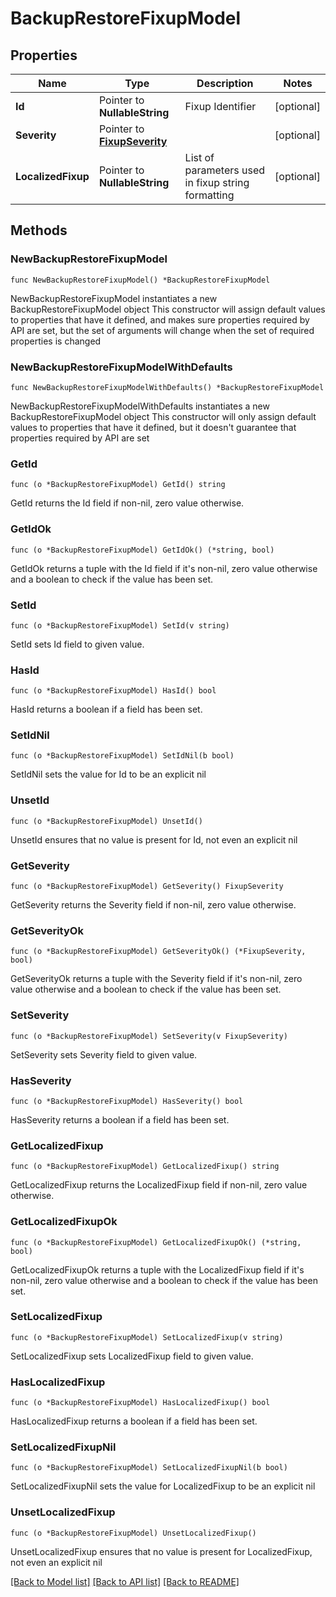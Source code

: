 # BackupRestoreFixupModel

## Properties

Name | Type | Description | Notes
------------ | ------------- | ------------- | -------------
**Id** | Pointer to **NullableString** | Fixup Identifier | [optional] 
**Severity** | Pointer to [**FixupSeverity**](FixupSeverity.md) |  | [optional] 
**LocalizedFixup** | Pointer to **NullableString** | List of parameters used in fixup string formatting | [optional] 

## Methods

### NewBackupRestoreFixupModel

`func NewBackupRestoreFixupModel() *BackupRestoreFixupModel`

NewBackupRestoreFixupModel instantiates a new BackupRestoreFixupModel object
This constructor will assign default values to properties that have it defined,
and makes sure properties required by API are set, but the set of arguments
will change when the set of required properties is changed

### NewBackupRestoreFixupModelWithDefaults

`func NewBackupRestoreFixupModelWithDefaults() *BackupRestoreFixupModel`

NewBackupRestoreFixupModelWithDefaults instantiates a new BackupRestoreFixupModel object
This constructor will only assign default values to properties that have it defined,
but it doesn't guarantee that properties required by API are set

### GetId

`func (o *BackupRestoreFixupModel) GetId() string`

GetId returns the Id field if non-nil, zero value otherwise.

### GetIdOk

`func (o *BackupRestoreFixupModel) GetIdOk() (*string, bool)`

GetIdOk returns a tuple with the Id field if it's non-nil, zero value otherwise
and a boolean to check if the value has been set.

### SetId

`func (o *BackupRestoreFixupModel) SetId(v string)`

SetId sets Id field to given value.

### HasId

`func (o *BackupRestoreFixupModel) HasId() bool`

HasId returns a boolean if a field has been set.

### SetIdNil

`func (o *BackupRestoreFixupModel) SetIdNil(b bool)`

 SetIdNil sets the value for Id to be an explicit nil

### UnsetId
`func (o *BackupRestoreFixupModel) UnsetId()`

UnsetId ensures that no value is present for Id, not even an explicit nil
### GetSeverity

`func (o *BackupRestoreFixupModel) GetSeverity() FixupSeverity`

GetSeverity returns the Severity field if non-nil, zero value otherwise.

### GetSeverityOk

`func (o *BackupRestoreFixupModel) GetSeverityOk() (*FixupSeverity, bool)`

GetSeverityOk returns a tuple with the Severity field if it's non-nil, zero value otherwise
and a boolean to check if the value has been set.

### SetSeverity

`func (o *BackupRestoreFixupModel) SetSeverity(v FixupSeverity)`

SetSeverity sets Severity field to given value.

### HasSeverity

`func (o *BackupRestoreFixupModel) HasSeverity() bool`

HasSeverity returns a boolean if a field has been set.

### GetLocalizedFixup

`func (o *BackupRestoreFixupModel) GetLocalizedFixup() string`

GetLocalizedFixup returns the LocalizedFixup field if non-nil, zero value otherwise.

### GetLocalizedFixupOk

`func (o *BackupRestoreFixupModel) GetLocalizedFixupOk() (*string, bool)`

GetLocalizedFixupOk returns a tuple with the LocalizedFixup field if it's non-nil, zero value otherwise
and a boolean to check if the value has been set.

### SetLocalizedFixup

`func (o *BackupRestoreFixupModel) SetLocalizedFixup(v string)`

SetLocalizedFixup sets LocalizedFixup field to given value.

### HasLocalizedFixup

`func (o *BackupRestoreFixupModel) HasLocalizedFixup() bool`

HasLocalizedFixup returns a boolean if a field has been set.

### SetLocalizedFixupNil

`func (o *BackupRestoreFixupModel) SetLocalizedFixupNil(b bool)`

 SetLocalizedFixupNil sets the value for LocalizedFixup to be an explicit nil

### UnsetLocalizedFixup
`func (o *BackupRestoreFixupModel) UnsetLocalizedFixup()`

UnsetLocalizedFixup ensures that no value is present for LocalizedFixup, not even an explicit nil

[[Back to Model list]](../README.md#documentation-for-models) [[Back to API list]](../README.md#documentation-for-api-endpoints) [[Back to README]](../README.md)


